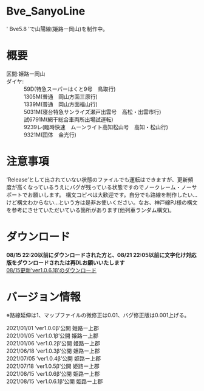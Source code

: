 # Bve_SanyoLine
' Bve5.8 'で山陽線(姫路ー岡山)を制作中。  
# 概要  
区間:姫路ー岡山  
ダイヤ:  
　　　 59D(特急スーパーはくと9号　鳥取行)  
　　　 1305M(普通　岡山方面三原行)  
　　　 1339M(普通　岡山方面福山行)  
　　　 5031M(寝台特急サンライズ瀬戸出雲号　高松・出雲市行)  
　　　 試6791M(網干総合車両所出場試運転)  
　　　 9239レ(臨時快速　ムーンライト高知松山号　高知・松山行)  
　　　 9321M(団体　金光行) 
# 注意事項
‘Release’として出されていない状態のファイルでも運転はできますが、更新頻度が高くなっているうえにバグが残っている状態ですのでノークレーム・ノーサポートでお願いします。
構文コピペは大歓迎です。自分でも路線を制作したい…けど構文わからない…という方は是非お使いください。なお、神戸線PJ様の構文を参考にさせていただいている箇所があります(他列車ランダム構文)。

# ダウンロード  
**08/15 22:20以前にダウンロードされた方と、08/21 22:05以前に文字化け対応版をダウンロードされたは再DLお願いいたします**  
[08/15更新’ver1.0.6.1β’のダウンロード](https://github.com/sankakujirusi12/Bve_SanyoLine/archive/refs/tags/1.0.6.1%CE%B2.zip)  
  
# バージョン情報
※路線延伸は1、マップファイルの微修正は0.01、バグ修正版は0.001上げる。  
  
2021/01/01 ’ver1.0.0β’公開	姫路ー上郡  
2021/01/05 ’ver1.0.1β’公開	姫路ー上郡  
2021/01/06 ’ver1.0.2β’公開	姫路ー上郡  
2021/06/18 ’ver1.0.3β’公開	姫路ー上郡  
2021/07/05 ’ver1.0.4β’公開	姫路ー上郡  
2021/07/18 ’ver1.0.5β’公開	姫路ー上郡  
2021/08/15 ’ver1.0.6β’公開	姫路ー上郡  
2021/08/15 ’ver1.0.6.1β’公開	姫路ー上郡  
